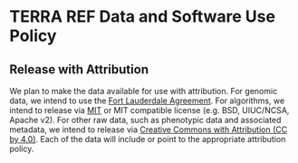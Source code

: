 # TERRA REF Data and Software Use Policy

## Release with Attribution

We plan to make the data available for use with attribution. For genomic data, we intend to use the [Fort Lauderdale Agreement](https://www.genome.gov/pages/research/wellcomereport0303.pdf). For algorithms, we intend to release via [MIT](https://opensource.org/licenses/MIT) or MIT compatible license (e.g. BSD, UIUC/NCSA, Apache v2). For other raw data, such as phenotypic data and associated metadata, we intend to release via [Creative Commons with Attribution (CC by 4.0)](http://creativecommons.org/licenses/by/4.0/). Each of the data will include or point to the appropriate attribution policy. 
